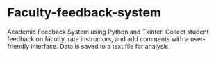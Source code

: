 # Faculty-feedback-system
Academic Feedback System using Python and Tkinter. Collect student feedback on faculty, rate instructors, and add comments with a user-friendly interface. Data is saved to a text file for analysis.
